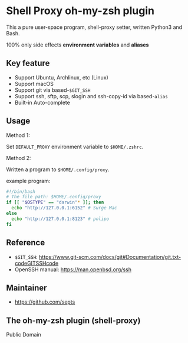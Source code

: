 # Shell Proxy oh-my-zsh plugin

This a pure user-space program, shell-proxy setter, written Python3 and Bash.

100% only side effects **environment variables** and **aliases**

## Key feature

- Support Ubuntu, Archlinux, etc (Linux)
- Support macOS
- Support git via based-`$GIT_SSH`
- Support ssh, sftp, scp, slogin and ssh-copy-id via based-`alias`
- Built-in Auto-complete

## Usage

Method 1:

Set `DEFAULT_PROXY` environment variable to `$HOME/.zshrc`.

Method 2:

Written a program to `$HOME/.config/proxy`.

example program:

```bash
#!/bin/bash
# The file path: $HOME/.config/proxy
if [[ "$OSTYPE" == "darwin"* ]]; then
  echo "http://127.0.0.1:6152" # Surge Mac
else
  echo "http://127.0.0.1:8123" # polipo
fi
```

## Reference

- `$GIT_SSH`: <https://www.git-scm.com/docs/git#Documentation/git.txt-codeGITSSHcode>
- OpenSSH manual: <https://man.openbsd.org/ssh>

## Maintainer

- <https://github.com/septs>

## The oh-my-zsh plugin (shell-proxy)

Public Domain
